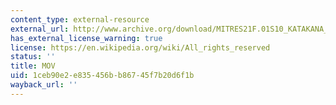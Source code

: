 ```yaml
---
content_type: external-resource
external_url: http://www.archive.org/download/MITRES21F.01S10_KATAKANA_EXERCISES/3b2.mov
has_external_license_warning: true
license: https://en.wikipedia.org/wiki/All_rights_reserved
status: ''
title: MOV
uid: 1ceb90e2-e835-456b-b867-45f7b20d6f1b
wayback_url: ''
---
```

